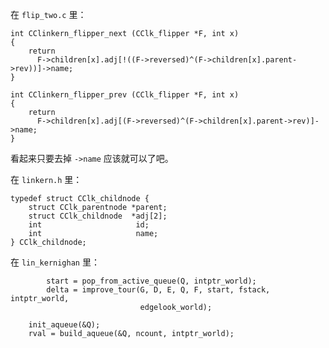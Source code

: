 在 `flip_two.c` 里：

```
int CClinkern_flipper_next (CClk_flipper *F, int x)
{
    return
      F->children[x].adj[!((F->reversed)^(F->children[x].parent->rev))]->name;
}

int CClinkern_flipper_prev (CClk_flipper *F, int x)
{
    return
      F->children[x].adj[(F->reversed)^(F->children[x].parent->rev)]->name;
}
```

看起来只要去掉 `->name` 应该就可以了吧。



在 `linkern.h` 里：

```
typedef struct CClk_childnode {
    struct CClk_parentnode *parent;
    struct CClk_childnode  *adj[2];
    int                     id;
    int                     name;
} CClk_childnode;
```



在 `lin_kernighan` 里：

```
		start = pop_from_active_queue(Q, intptr_world);
		delta = improve_tour(G, D, E, Q, F, start, fstack, intptr_world,
                             edgelook_world);        
```



```
    init_aqueue(&Q);
    rval = build_aqueue(&Q, ncount, intptr_world);
```


